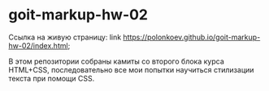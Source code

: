 # goit-markup-hw-02
Ссылка на живую страницу:
link https://polonkoev.github.io/goit-markup-hw-02/index.html;

В этом репозитории собраны камиты со второго блока курса HTML+CSS, последовательно все мои попытки научиться стилизации текста при помощи CSS.



